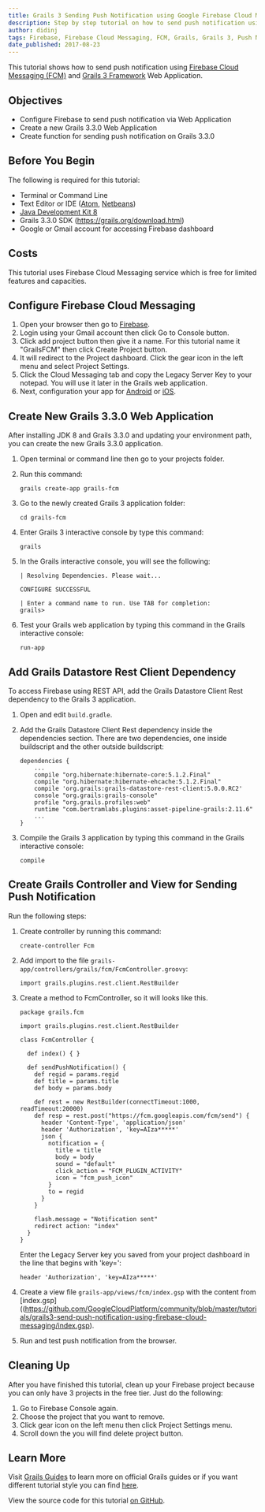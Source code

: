 ```yaml
---
title: Grails 3 Sending Push Notification using Google Firebase Cloud Messaging
description: Step by step tutorial on how to send push notification using Grails 3 and Google Firebase Cloud Messaging.
author: didinj
tags: Firebase, Firebase Cloud Messaging, FCM, Grails, Grails 3, Push Notification
date_published: 2017-08-23
---
```


This tutorial shows how to send push notification using
[Firebase Cloud Messaging (FCM)](https://firebase.google.com/docs/cloud-messaging)
and [Grails 3 Framework](https://grails.org/) Web Application.

## Objectives

- Configure Firebase to send push notification via Web Application
- Create a new Grails 3.3.0 Web Application
- Create function for sending push notification on Grails 3.3.0

## Before You Begin

The following is required for this tutorial:

- Terminal or Command Line
- Text Editor or IDE ([Atom](https://atom.io/), [Netbeans](https://netbeans.org/))
- [Java Development Kit 8](http://www.oracle.com/technetwork/java/javase/downloads/jdk8-downloads-2133151.html)
- Grails 3.3.0 SDK (https://grails.org/download.html)
- Google or Gmail account for accessing Firebase dashboard

## Costs

This tutorial uses Firebase Cloud Messaging service which is free for limited features and capacities.

## Configure Firebase Cloud Messaging

1.  Open your browser then go to [Firebase](https://firebase.google.com/).
1.  Login using your Gmail account then click Go to Console button.
1.  Click add project button then give it a name. For this tutorial name it
    "GrailsFCM" then click Create Project button.
1.  It will redirect to the Project dashboard. Click the gear icon in the left
    menu and select Project Settings.
1.  Click the Cloud Messaging tab and copy the Legacy Server Key to your
    notepad. You will use it later in the Grails web application.
1.  Next, configuration your app for
    [Android](https://firebase.google.com/docs/cloud-messaging/android/client)
    or [iOS](https://firebase.google.com/docs/cloud-messaging/ios/client).

## Create New Grails 3.3.0 Web Application

After installing JDK 8 and Grails 3.3.0 and updating your environment path, you
can create the new Grails 3.3.0 application.

1.  Open terminal or command line then go to your projects folder.
1.  Run this command:

        grails create-app grails-fcm

1.  Go to the newly created Grails 3 application folder:

        cd grails-fcm

1.  Enter Grails 3 interactive console by type this command:

        grails

1.  In the Grails interactive console, you will see the following:

        | Resolving Dependencies. Please wait...

        CONFIGURE SUCCESSFUL

        | Enter a command name to run. Use TAB for completion:
        grails>

1.  Test your Grails web application by typing this command in the Grails
    interactive console:

        run-app

## Add Grails Datastore Rest Client Dependency

To access Firebase using REST API, add the Grails Datastore Client Rest
dependency to the Grails 3 application.

1.  Open and edit `build.gradle`.

1.  Add the Grails Datastore Client Rest dependency inside the dependencies
    section. There are two dependencies, one inside buildscript and the other
    outside buildscript:

        dependencies {
            ...
            compile "org.hibernate:hibernate-core:5.1.2.Final"
            compile "org.hibernate:hibernate-ehcache:5.1.2.Final"
            compile 'org.grails:grails-datastore-rest-client:5.0.0.RC2'
            console "org.grails:grails-console"
            profile "org.grails.profiles:web"
            runtime "com.bertramlabs.plugins:asset-pipeline-grails:2.11.6"
            ...
        }

1.  Compile the Grails 3 application by typing this command in the Grails
    interactive console:

        compile

## Create Grails Controller and View for Sending Push Notification

Run the following steps:

1.  Create controller by running this command:

        create-controller Fcm

1.  Add import to the file `grails-app/controllers/grails/fcm/FcmController.groovy`:

        import grails.plugins.rest.client.RestBuilder

1.  Create a method to FcmController, so it will looks like this.

        package grails.fcm

        import grails.plugins.rest.client.RestBuilder

        class FcmController {

          def index() { }

          def sendPushNotification() {
            def regid = params.regid
            def title = params.title
            def body = params.body

            def rest = new RestBuilder(connectTimeout:1000, readTimeout:20000)
            def resp = rest.post("https://fcm.googleapis.com/fcm/send") {
              header 'Content-Type', 'application/json'
              header 'Authorization', 'key=AIza*****'
              json {
                notification = {
                  title = title
                  body = body
                  sound = "default"
                  click_action = "FCM_PLUGIN_ACTIVITY"
                  icon = "fcm_push_icon"
                }
                to = regid
              }
            }

            flash.message = "Notification sent"
            redirect action: "index"
          }
        }

    Enter the Legacy Server key you saved from your project dashboard in the
    line that begins with 'key=':

        header 'Authorization', 'key=AIza*****'


1.  Create a view file `grails-app/views/fcm/index.gsp` with the content from
    [index.gsp]((https://github.com/GoogleCloudPlatform/community/blob/master/tutorials/grails3-send-push-notification-using-firebase-cloud-messaging/index.gsp).

1.  Run and test push notification from the browser.

## Cleaning Up

After you have finished this tutorial, clean up your Firebase project because
you can only have 3 projects in the free tier. Just do the following:

1.  Go to Firebase Console again.
1.  Choose the project that you want to remove.
1.  Click gear icon on the left menu then click Project Settings menu.
1.  Scroll down the you will find delete project button.

## Learn More

Visit [Grails Guides](http://guides.grails.org/) to learn more on official
Grails guides or if you want different tutorial style you can find
[here](https://www.djamware.com/post-sub-category/585b3fa380aca73b19a2efd4/groovy-and-grails).

View the source code for this tutorial [on GitHub](https://github.com/didinj/grails3-fcm-push-notification.git).
